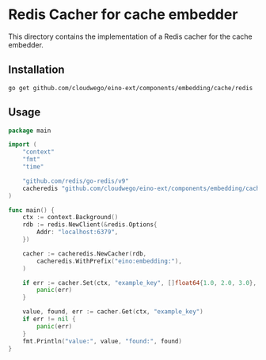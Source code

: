 # Redis Cacher for cache embedder

This directory contains the implementation of a Redis cacher for the cache embedder.

## Installation

```shell
go get github.com/cloudwego/eino-ext/components/embedding/cache/redis
```

## Usage

```go
package main

import (
	"context"
	"fmt"
	"time"

	"github.com/redis/go-redis/v9"
	cacheredis "github.com/cloudwego/eino-ext/components/embedding/cache/redis"
)

func main() {
	ctx := context.Background()
	rdb := redis.NewClient(&redis.Options{
		Addr: "localhost:6379",
	})

	cacher := cacheredis.NewCacher(rdb,
		cacheredis.WithPrefix("eino:embedding:"),
	)

	if err := cacher.Set(ctx, "example_key", []float64{1.0, 2.0, 3.0}, time.Second*10); err != nil {
		panic(err)
	}

	value, found, err := cacher.Get(ctx, "example_key")
	if err != nil {
		panic(err)
	}
	fmt.Println("value:", value, "found:", found)
}
```